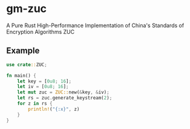 # gm-zuc

A Pure Rust High-Performance Implementation of China's Standards of Encryption Algorithms ZUC


## Example

```rust
use crate::ZUC;

fn main() {
    let key = [0u8; 16];
    let iv = [0u8; 16];
    let mut zuc = ZUC::new(&key, &iv);
    let rs = zuc.generate_keystream(2);
    for z in rs {
        println!("{:x}", z)
    }
}

```
